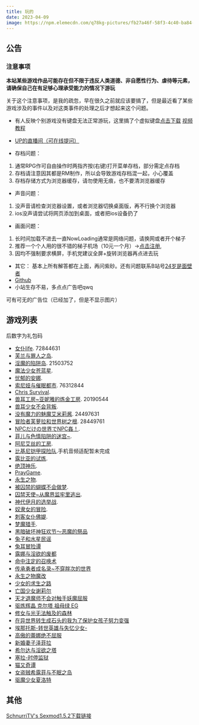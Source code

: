 ```yaml
---
title: 玩的
date: 2023-04-09
image: https://npm.elemecdn.com/q78kg-pictures/fb27a46f-58f3-4c40-ba84-fdf9cf8ac528.jpg
---
```


## 公告

### 注意事项

**本站某些游戏作品可能存在但不限于违反人类道德、非自愿性行为、虐待等元素，请确保自己在有足够心理承受能力的情况下游玩**

关于这个注意事项，是我的疏忽，早在很久之前就应该要搞了，但是最近看了某些游戏涉及的事件以及对这类事件的处理之后才想起来这个问题。

*  有人反映个别游戏没有键盘无法正常游玩，这里搞了个虚拟键盘[点击下载](https://wwm.lanzouy.com/ix1TA09muc9i) [视频教程](https://www.bilibili.com/video/BV1rY4y1c7gF?spm_id_from=333.999.list.card_archive.click&vd_source=801795c39b69f97463626c47636619c6)

*  [UP的直播间（可在线提问）](https://live.bilibili.com/h5/25002061)
*  存档问题：
1. 通常RPG作可自由操作时两指齐按(右键)打开菜单存档，部分需定点存档
2. 存档请注意因其都是RM制作，所以会导致游戏存档混一起，小心覆盖
3. 存档存储方式为浏览器缓存，请勿使用无痕，也不要清浏览器缓存

* 声音问题：
1. 没声音请检查浏览器设置，或者浏览器切换桌面版，再不行换个浏览器
2. ios没声请尝试将网页添加到桌面，或者把ios设备扔了

* 画面问题：
1. 长时间加载不进去一直NowLoading通常是网络问题，请换网或者开个梯子 
2. 推荐一个个人用的很不错的梯子机场（10元一个月）→[点击注册](https://www.efcloud.net/#/register?code=51iZI5KU),
3. 因均不强制要求横屏，手机党建议全屏+旋转浏览器再点进去玩

* 其它：
基本上所有解答都在上面，再问紫砂。还有问题联系B站号[24岁是面壁者](https://space.bilibili.com/383769313/)
*  [Github](https://github.com/amemei)
*  小站生存不易，多点点广告吧qwq
<a class="tbaru">
   <script type="text/javascript">
      var uid = '460256';
      var wid = '692599';
      var pop_tag = document.createElement('script');pop_tag.src='//cdn.popcash.net/show.js';document.body.appendChild(pop_tag);
      pop_tag.onerror = function() {pop_tag = document.createElement('script');pop_tag.src='//cdn2.popcash.net/show.js';document.body.appendChild(pop_tag)};
   </script>
   可有可无的广告位（已经加了，但是不显示图片）
</a>

## 游戏列表

后数字为礼包码
*  [女仆life](https://amemei.github.io/MaidLife/). 72844631
*  [芙兰与罪人之岛](https://amemei.github.io/FuranToZaininNoSima/index.html).
*  [淫魔的陷阱岛](https://amemei.github.io/TrapIsland/index.html). 21503752
*  [魔法少女苍蓝星](https://amemei.github.io/Cang-LAN-STAR/index.html).
*  [忧郁的安娜](https://amemei.github.io/melancholianna/index.html).
*  [索尼娅与催眠都市](https://amemei.github.io/HypnoticCity/index.html). 76312844
*  [Chris Survival](https://amemei.github.io/ChrisSurvival/index.html).
*  [兽耳工房~亚妮雅的炼金工房](https://amemei.github.io/AnimalEarWorkshop/index.html). 20190544
*  [兽耳少女不会背叛](https://amemei.github.io/Beasteargirl/index.html).
*  [没有魔力的魅魔艾米莉酱](https://amemei.github.io/Emily/index.html). 24497631
*  [冒险者芙萝拉和世界树之根](https://amemei.github.io/Yggdrasill/index.html). 28449761
*  [NPCだけの世界でNPC姦！](https://amemei.github.io/NPC/index.html).
*  [菲儿与色情陷阱的迷宫~](https://amemei.github.io/GUARDIANSTRAP/index.html).
*  [阿尼艾丝的工房](https://amemei.github.io/Anies/index.html).
*  [比基尼铠甲探险队](https://amemei.github.io/BikiniArmor/index.html).手机音频适配暂未完成
*  [露比亚的试炼](https://amemei.github.io/Rubia/index.html).
*  [绝顶神乐](https://amemei.github.io/Kagura/).
*  [PrayGame](https://amemei.github.io/PrayGame/).
*  [永生之物](https://amemei.github.io/Ambrosia/).
*  [被囚禁的蝴蝶不会做梦](https://amemei.github.io/butterfly/).
*  [囚禁天使~从魔界监牢里逃出](https://amemei.github.io/ImprisonedAngel/).
*  [神代伊月的选举战](https://amemei.github.io/Electoralwarfare/).
*  [奴隶女的冒险](https://amemei.github.io/slave/).
*  [刺客女仆佛媞](https://amemei.github.io/Assassinmaid/).
*  [梦魔猎手](https://amemei.github.io/NightmareHunter/).
*  [黑暗破坏神狂欢节～恶魔的祭品](https://amemei.github.io/Diablo)
*  [兔子和水星民谣](https://suswhw.github.io/MECHANICA)
*  [兔耳冒险谭](https://suswhw.github.io/TRMXT)
*  [露娜与淫欲的废都](https://suswhw.github.io/LNYYYDFD)
*  [命中注定的召唤术](https://suswhw.github.io/MZZDDZHS)
*  [传承勇者成名录~不穿胖次的世界](https://suswhw.github.io/CCYZCMLBCPCDSJ)
*  [永生之物魔改](https://suswhw.github.io/Ambrosia/)
*  [少女的求生之路](https://suswhw.github.io/SNDQSZL)
*  [亡国少女谢莉尔](https://suswhw.github.io/Belial-Red)
*  [天才退魔师不会对触手妖魔屈服](https://suswhw.github.io/TCTMSBHDCSYMQF)
*  [驱炼辉晶 克尔塔 祖母绿 EG](https://suswhw.github.io/QLHJKRTZMLEG)
*  [修女与光无法触及的森林](https://suswhw.github.io/XNYGWFCJDSL/)
*  [在异世界转生成石头的我为了保护女孩子努力变强](https://suswhw.github.io/ZYSJZSWSTDWWLBHNHZNLBQ/)
*  [埃那托斯-转世英雄与失忆少女-](https://suswhw.github.io/Enatus-Radi/)
*  [高傲的蕾娜绝不屈服](https://suswhw.github.io/GADLNJBQF/)
*  [新婚妻子泽菲拉](https://suswhw.github.io/Zefira/)
*  [希尔达与淫欲之塔](https://suswhw.github.io/XEDYYYZT/)
*  [塞拉-时停监狱](https://suswhw.github.io/SLSTJY/)
*  [猫又奇谭](https://suswhw.github.io/MYQT/)
*  [女盗贼希露菲与不眠之岛](https://suswhw.github.io/Sylphy-and-the-Sleepless-Island/)
*  [驱魔少女夏洛特](https://suswhw.github.io/ExorcistCharlotte/)

## 其他

[SchnurriTV's Sexmod1.5.2下载链接](https://www.file4.net/f-1xxP)
